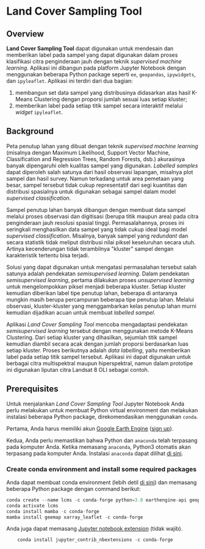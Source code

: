 # Land Cover Sampling Tool

## Overview
**Land Cover Sampling Tool** dapat digunakan untuk mendesain dan memberikan label pada sampel yang dapat digunakan dalam proses klasifikasi citra penginderaan jauh dengan teknik *supervised machine learning*. Aplikasi ini dibangun pada platform Jupyter Notebook dengan menggunakan beberapa Python package seperti `ee`, `geopandas`, `ipywidgets`, dan `ipyleaflet`. Aplikasi ini terdiri dari dua bagian: 
1. membangun set data sampel yang distribusinya didasarkan atas hasil K-Means Clustering dengan proporsi jumlah sesuai luas setiap kluster; 
2. memberikan label pada setiap titik sampel secara interaktif melalui *widget* `ipyleaflet`.

## Background
Peta penutup lahan yang dibuat dengan teknik *supervised machine learning* (misalnya dengan Maximum Likelihood, Support Vector Machine, Classification and Regression Trees, Random Forests, dsb.) akurasinya banyak dipengaruhi oleh kualitas sampel yang digunakan. *Labelled samples* dapat diperoleh salah satunya dari hasil observasi lapangan, misalnya plot sampel dan hasil survey. Namun terkadang untuk area pemetaan yang besar, sampel tersebut tidak cukup representatif dari segi kuantitas dan distribusi spasialnya untuk digunakan sebagai sampel dalam model *supervised classification*.

Sampel penutup lahan banyak dibangun dengan membuat data sampel melalui proses observasi dan digitisasi (berupa titik maupun area) pada citra penginderaan jauh resolusi spasial tinggi. Permasalahannya, proses ini seringkali menghasilkan data sampel yang tidak cukup ideal bagi model *supervised classification*. Misalnya, banyak sampel yang *redundant* dan secara statistik tidak meliput distribusi nilai piksel keseluruhan secara utuh. Artinya kecenderungan tidak terambilnya "kluster" sampel dengan karakteristik tertentu bisa terjadi.

Solusi yang dapat digunakan untuk mengatasi permasalahan tersebut salah satunya adalah pendekatan *semisupervised learning*. Dalam pendekatan *semisupervised learning*, pertama dilakukan proses *unsupervised learning* untuk mengelompokkan piksel menjadi beberapa kluster. Setiap kluster kemudian diberikan label tipe penutup lahan, beberapa di antaranya mungkin masih berupa percampuran beberapa tipe penutup lahan. Melalui observasi, kluster-kluster yang menggambarkan kelas penutup lahan murni kemudian dijadikan acuan untuk membuat *labelled sampel*.

Aplikasi *Land Cover Sampling Tool* mencoba mengadaptasi pendekatan *semisupervised learning* tersebut dengan menggunakan metode K-Means Clustering. Dari setiap kluster yang dihasilkan, sejumlah titik sampel kemudian diambil secara acak dengan jumlah proporsi berdasarkan luas setiap kluster. Proses berikutnya adalah *data labelling*, yaitu memberikan label pada setiap titik sampel tersebut. Aplikasi ini dapat digunakan untuk berbagai citra multispektral maupun hiperspektral, namun dalam prototipe ini digunakan liputan citra Landsat 8 OLI sebagai contoh.

## Prerequisites
Untuk menjalankan *Land Cover Sampling Tool* Jupyter Notebook Anda perlu melakukan untuk membuat Python virtual environment dan melakukan instalasi beberapa Python package, direkomendasikan menggunakan `conda`.

Pertama, Anda harus memiliki akun [Google Earth Engine](https://earthengine.google.com/) ([sign up](https://accounts.google.com/signin/v2/identifier?service=ah&passive=true&continue=https%3A%2F%2Fuc.appengine.google.com%2F_ah%2Fconflogin%3Fcontinue%3Dhttps%3A%2F%2Fsignup.earthengine.google.com%2F&flowName=GlifWebSignIn&flowEntry=ServiceLogin)).

Kedua, Anda perlu memastikan bahwa Python dan `anaconda` telah terpasang pada komputer Anda. Ketika memasang `anaconda`, Python3 otomatis akan terpasang pada komputer Anda. Instalasi `anaconda` dapat dilihat [di sini](https://docs.anaconda.com/anaconda/install/index.html).

### Create conda environment and install some required packages
Anda dapat membuat conda environment (lebih detil [di sini](https://docs.conda.io/projects/conda/en/latest/user-guide/tasks/manage-environments.html)) dan memasang beberapa Python package dengan command berikut:

```python
conda create --name lcms -c conda-forge python=3.8 earthengine-api geopandas
conda activate lcms
conda install mamba -c conda-forge
mamba install geemap xarray_leaflet -c conda-forge
```

Anda juga dapat memasang [Jupyter notebook extension](https://github.com/ipython-contrib/jupyter_contrib_nbextensions) (tidak wajib).
```python
    conda install jupyter_contrib_nbextensions -c conda-forge
```
